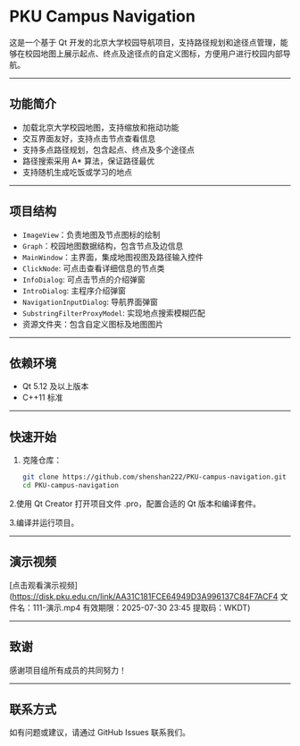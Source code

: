 # PKU Campus Navigation

这是一个基于 Qt 开发的北京大学校园导航项目，支持路径规划和途径点管理，能够在校园地图上展示起点、终点及途径点的自定义图标，方便用户进行校园内部导航。

---

## 功能简介

- 加载北京大学校园地图，支持缩放和拖动功能
- 交互界面友好，支持点击节点查看信息
- 支持多点路径规划，包含起点、终点及多个途径点
- 路径搜索采用 A* 算法，保证路径最优
- 支持随机生成吃饭或学习的地点

---

## 项目结构

- `ImageView`：负责地图及节点图标的绘制
- `Graph`：校园地图数据结构，包含节点及边信息
- `MainWindow`：主界面，集成地图视图及路径输入控件
- `ClickNode`: 可点击查看详细信息的节点类
- `InfoDialog`: 可点击节点的介绍弹窗
- `IntroDialog`: 主程序介绍弹窗
- `NavigationInputDialog`: 导航界面弹窗
- `SubstringFilterProxyModel`: 实现地点搜索模糊匹配
- 资源文件夹：包含自定义图标及地图图片

---

## 依赖环境

- Qt 5.12 及以上版本
- C++11 标准

---

## 快速开始

1. 克隆仓库：

   ```bash
   git clone https://github.com/shenshan222/PKU-campus-navigation.git
   cd PKU-campus-navigation
   
2.使用 Qt Creator 打开项目文件 .pro，配置合适的 Qt 版本和编译套件。

3.编译并运行项目。

---

## 演示视频

[点击观看演示视频](https://disk.pku.edu.cn/link/AA31C181FCE64949D3A996137C84F7ACF4
文件名：111-演示.mp4
有效期限：2025-07-30 23:45
提取码：WKDT)

---

## 致谢

感谢项目组所有成员的共同努力！

---

## 联系方式

如有问题或建议，请通过 GitHub Issues 联系我们。

